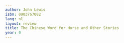 ```yaml
---
author: John Lewis
isbn: 0903767082
lang: nl
layout: review
title: The Chinese Word for Horse and Other Stories
year: 0
---
```


